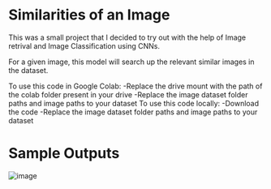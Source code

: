 # Similarities of an Image

This was a small project that I decided to try out with the help of Image retrival and Image Classification using CNNs.


For a given image, this model will search up the relevant similar images in the dataset. 

To use this code in Google Colab:
              -Replace the drive mount with the path of the colab folder present in your drive
              -Replace the image dataset folder paths and image paths to your dataset
To use this code locally:
              -Download the code
              -Replace the image dataset folder paths and image paths to your dataset
              
              
# Sample Outputs
![image](https://user-images.githubusercontent.com/73244900/148039698-d4849f8d-fe6f-4d01-a260-df3ca81dcf46.png)
